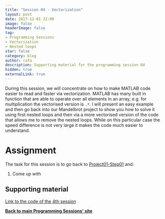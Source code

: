 ```yaml
---
title: "Session 04 - Vectorization"
layout: post
date: 2017-12-01 22:00
image: false
headerImage: false
tag:
- Programming Sessions
- Vectorization
- Nested loops
star: false
category: blog
author: rafa
description: Supporting material for the programming session 04
hidden: true
externalLink: true
---
```



During this session, we will concentrate on how to make MATLAB code easier to read and faster via vectorization. MATLAB has many built in function that are able to operate over all elements in an array, e.g. for multiplication the vectorised version is ```.*```. I will present an easy example and then go back into our Mandelbrot project to show you how to solve it using first nested loops and then via a more vectorised version of the code that allows me to remove the nested loops. While on this particular case the speed difference is not very large it makes the code much easier to understand.




# Assignment
The task for this session is to go back to [Project01-Step01](/Project01-Step01) and:

1. Come up with

## Supporting material

[Link to the code of the 4th session](https://github.com/CamachoDejay/ProgrammingSessions/tree/master/Session-04)

[**Back to main Programming Sessions' site**](/programmingsessions)
